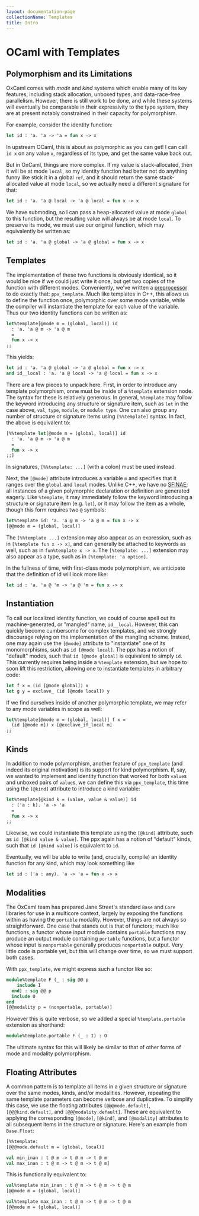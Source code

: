 ```yaml
---
layout: documentation-page
collectionName: Templates
title: Intro
---
```


# OCaml with Templates

## Polymorphism and its Limitations

OxCaml comes with _mode_ and _kind_ systems which enable many of its key features, 
including stack allocation, unboxed types, and data-race-free parallelism. However, there 
is still work to be done, and while these systems will eventually be comparable in their
expressivity to the type system, they are at present notably constrained in their capacity
for polymorphism.

For example, consider the identity function:

```ocaml
let id : 'a. 'a -> 'a = fun x -> x
```

In upstream OCaml, this is about as polymorphic as you can get! I can call `id x` on any
value `x`, regardless of its type, and get the same value back out.

But in OxCaml, things are more complex. If my value is stack-allocated, then it will be at 
mode `local`, so my identity function had better not do anything funny like stick it in a 
global `ref`, and it should return the same stack-allocated value at mode `local`, so we
actually need a different signature for that:

```ocaml
let id : 'a. 'a @ local -> 'a @ local = fun x -> x
```

We have submoding, so I can pass a heap-allocated value at mode `global` to this function,
but the resulting value will always be at mode `local`. To preserve its mode, we must use
our original function, which may equivalently be written as:

```ocaml
let id : 'a. 'a @ global -> 'a @ global = fun x -> x
```

## Templates

The implementation of these two functions is obviously identical, so it would be nice if
we could just write it once, but get two copies of the function with different modes.
Conveniently, we've written a 
[preprocessor](https://dune.readthedocs.io/en/stable/reference/preprocessing-spec.html#using-ppx-rewriters) 
to do exactly that: `ppx_template`. Much like templates in C++, this allows us to define 
the function once, polymorphic over some mode variable, while the compiler will 
instantiate the template for each value of the variable. Thus our two identity functions 
can be written as:

```ocaml
let%template[@mode m = (global, local)] id
  : 'a. 'a @ m -> 'a @ m
  =
  fun x -> x
;;
```

This yields:

```ocaml
let id : 'a. 'a @ global -> 'a @ global = fun x -> x
and id__local : 'a. 'a @ local -> 'a @ local = fun x -> x
```

There are a few pieces to unpack here. First, in order to introduce any template
polymorphism, onne must be inside of a `%template` extension node. The syntax for these is
relatively generous. In general, `%template` may follow the keyword introducing any
structure or signature item, such as `let` in the case above, `val`, `type`, `module`, or
`module type`. One can also group any number of structure or signature items using
`[%%template]` syntax. In fact, the above is equivalent to:

```ocaml
[%%template let[@mode m = (global, local)] id
  : 'a. 'a @ m -> 'a @ m
  =
  fun x -> x
;;]
```

In signatures, `[%%template: ...]` (with a colon) must be used instead.

Next, the `[@mode]` attribute introduces a variable `m` and specifies that it ranges over
the `global` and `local` modes. Unlike C++, we have no
[SFINAE](https://en.cppreference.com/w/cpp/language/sfinae.html); all instances of a given
polymorphic declaration or definition are generated eagerly. Like `%template`, it may
immediately follow the keyword introducing a structure or signature item (e.g. `let`), or
it may follow the item as a whole, though this form requires two `@` symbols:

```ocaml
let%template id: 'a. 'a @ m -> 'a @ m = fun x -> x
[@@mode m = (global, local)]
```

The `[%%template ...]` extension may also appear as an expression, such as in
`[%template fun x -> x]`, and can generally be attached to keywords as well, such as in
`fun%template x -> x`. The `[%template: ...]` extension may also appear as a type, such as
in `[%template: 'a option]`.

In the fullness of time, with first-class mode polymorphism, we anticipate that the
definition of id will look more like:

```ocaml
let id : 'a. 'a @ 'm -> 'a @ 'm = fun x -> x
```

## Instantiation

To call our localized identity function, we could of course spell out its
machine-generated, or "mangled" name, `id__local`. However, this can quickly become
cumbersome for complex templates, and we strongly discourage relying on the implementation
of the mangling scheme. Instead, one may again use the `[@mode]` attribute to
"instantiate" one of its monomorphisms, such as `id [@mode local]`. The ppx has a notion
of "default" modes, such that `id [@mode global]` is equivalent to simply `id`. This
currently requires being inside a `%template` extension, but we hope to soon lift this
restriction, allowing one to instantiate templates in arbitrary code:

```ocaml
let f x = (id [@mode global]) x
let g y = exclave_ (id [@mode local]) y
```

If we find ourselves inside of another polymorphic template, we may refer to any mode
variables in scope as well:


```ocaml
let%template[@mode m = (global, local)] f x =
  (id [@mode m]) x [@exclave_if_local m]
;;
```

## Kinds

In addition to mode polymorphism, another feature of `ppx_template` (and indeed its
original motivation) is its support for kind polymorphism. If, say, we wanted to implement
and identity function that worked for both `value`s and unboxed pairs of `value`s, we can
define this via `ppx_template`, this time using the `[@kind]` attribute to introduce a
kind variable:

```ocaml
let%template[@kind k = (value, value & value)] id
  : ('a : k). 'a -> 'a
  =
  fun x -> x
;;
```

Likewise, we could instantiate this template using the `[@kind]` attribute, such as
`id [@kind value & value]`. The ppx again has a notion of "default" kinds, such that
`id [@kind value]` is equivalent to `id`.

Eventually, we will be able to write (and, crucially, compile) an identity function for
any kind, which may look something like

```ocaml
let id : ('a : any). 'a -> 'a = fun x -> x
```

## Modalities

The OxCaml team has prepared Jane Street's standard `Base` and `Core` libraries for use in
a multicore context, largely by exposing the functions within as having the `portable`
modality. However, things are not always so straightforward. One case that stands out is
that of functors; much like functions, a functor whose input module contains `portable`
functions may produce an output module containing `portable` functions, but a functor
whose input is `nonportable` generally produces `nonportable` output. Very little code is
portable yet, but this will change over time, so we must support both cases.

With `ppx_template`, we might express such a functor like so:

```ocaml
module%template F (_ : sig @@ p
    include I
  end) : sig @@ p
  include O
end
[@@modality p = (nonportable, portable)]
```

However this is quite verbose, so we added a special `%template.portable` extension as
shorthand:

```ocaml
module%template.portable F (_ : I) : O
```

The ultimate syntax for this will likely be similar to that of other forms of mode and
modality polymorphism.

## Floating Attributes

A common pattern is to template all items in a given structure or signature over the same
modes, kinds, and/or modalities. However, repeating the same template parameters can
become verbose and duplicative. To simplify this case, we use the floating attributes
`[@@@mode.default]`, `[@@@kind.default]`, and `[@@@modality.default]`. These are
equivalent to applying the corresponding `[@mode]`, `[@kind]`, and `[@modality]`
attributes to all subsequent items in the structure or signature. Here's an example from
`Base.Float`:

```ocaml
[%%template:
[@@@mode.default m = (global, local)]

val min_inan : t @ m -> t @ m -> t @ m
val max_inan : t @ m -> t @ m -> t @ m]
```

This is functionally equivalent to:

```ocaml
val%template min_inan : t @ m -> t @ m -> t @ m
[@@mode m = (global, local)]

val%template max_inan : t @ m -> t @ m -> t @ m
[@@mode m = (global, local)]
```

